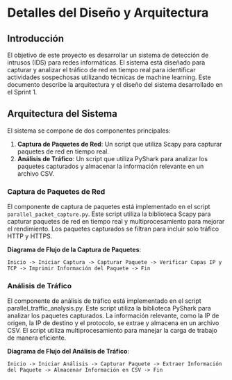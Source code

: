 # Detalles del Diseño y Arquitectura

## Introducción

El objetivo de este proyecto es desarrollar un sistema de detección de intrusos (IDS) para redes informáticas. El sistema está diseñado para capturar y analizar el tráfico de red en tiempo real para identificar actividades sospechosas utilizando técnicas de machine learning. Este documento describe la arquitectura y el diseño del sistema desarrollado en el Sprint 1.

## Arquitectura del Sistema

El sistema se compone de dos componentes principales:

1. **Captura de Paquetes de Red**: Un script que utiliza Scapy para capturar paquetes de red en tiempo real.
2. **Análisis de Tráfico**: Un script que utiliza PyShark para analizar los paquetes capturados y almacenar la información relevante en un archivo CSV.

### Captura de Paquetes de Red

El componente de captura de paquetes está implementado en el script `parallel_packet_capture.py`. Este script utiliza la biblioteca Scapy para capturar paquetes de red en tiempo real y multiprocesamiento para mejorar el rendimiento. Los paquetes capturados se filtran para incluir solo tráfico HTTP y HTTPS.

**Diagrama de Flujo de la Captura de Paquetes**:

```plaintext
Inicio -> Iniciar Captura -> Capturar Paquete -> Verificar Capas IP y TCP -> Imprimir Información del Paquete -> Fin
```
### Análisis de Tráfico

El componente de análisis de tráfico está implementado en el script parallel_traffic_analysis.py. Este script utiliza la biblioteca PyShark para analizar los paquetes capturados. La información relevante, como la IP de origen, la IP de destino y el protocolo, se extrae y almacena en un archivo CSV. El script utiliza multiprocesamiento para manejar la carga de trabajo de manera eficiente.

**Diagrama de Flujo del Análisis de Tráfico**:

```plaintext
Inicio -> Iniciar Análisis -> Capturar Paquete -> Extraer Información del Paquete -> Almacenar Información en CSV -> Fin
```
